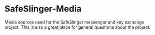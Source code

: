 SafeSlinger-Media
=================

Media sources used for the SafeSlinger messenger and key exchange project. This is also a great place for general questions about the project. 
